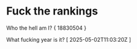 # Fuck the rankings

Who the hell am I?
{ 18830504 }

What fucking year is it?
[ 2025-05-02T11:03:20Z ]
